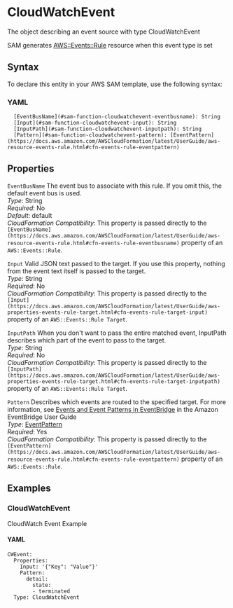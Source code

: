 # CloudWatchEvent<a name="sam-property-function-cloudwatchevent"></a>

The object describing an event source with type CloudWatchEvent

SAM generates [AWS::Events::Rule](https://docs.aws.amazon.com/AWSCloudFormation/latest/UserGuide/aws-resource-events-rule.html) resource when this event type is set

## Syntax<a name="sam-property-function-cloudwatchevent-syntax"></a>

To declare this entity in your AWS SAM template, use the following syntax:

### YAML<a name="sam-property-function-cloudwatchevent-syntax.yaml"></a>

```
  [EventBusName](#sam-function-cloudwatchevent-eventbusname): String
  [Input](#sam-function-cloudwatchevent-input): String
  [InputPath](#sam-function-cloudwatchevent-inputpath): String
  [Pattern](#sam-function-cloudwatchevent-pattern): [EventPattern](https://docs.aws.amazon.com/AWSCloudFormation/latest/UserGuide/aws-resource-events-rule.html#cfn-events-rule-eventpattern)
```

## Properties<a name="sam-property-function-cloudwatchevent-properties"></a>

 `EventBusName`   <a name="sam-function-cloudwatchevent-eventbusname"></a>
The event bus to associate with this rule\. If you omit this, the default event bus is used\.  
*Type*: String  
*Required*: No  
*Default*: default  
*CloudFormation Compatibility*: This property is passed directly to the `[EventBusName](https://docs.aws.amazon.com/AWSCloudFormation/latest/UserGuide/aws-resource-events-rule.html#cfn-events-rule-eventbusname)` property of an `AWS::Events::Rule`\.

 `Input`   <a name="sam-function-cloudwatchevent-input"></a>
Valid JSON text passed to the target\. If you use this property, nothing from the event text itself is passed to the target\.  
*Type*: String  
*Required*: No  
*CloudFormation Compatibility*: This property is passed directly to the `[Input](https://docs.aws.amazon.com/AWSCloudFormation/latest/UserGuide/aws-properties-events-rule-target.html#cfn-events-rule-target-input)` property of an `AWS::Events::Rule Target`\.

 `InputPath`   <a name="sam-function-cloudwatchevent-inputpath"></a>
When you don't want to pass the entire matched event, InputPath describes which part of the event to pass to the target\.  
*Type*: String  
*Required*: No  
*CloudFormation Compatibility*: This property is passed directly to the `[InputPath](https://docs.aws.amazon.com/AWSCloudFormation/latest/UserGuide/aws-properties-events-rule-target.html#cfn-events-rule-target-inputpath)` property of an `AWS::Events::Rule Target`\.

 `Pattern`   <a name="sam-function-cloudwatchevent-pattern"></a>
Describes which events are routed to the specified target\. For more information, see [Events and Event Patterns in EventBridge](https://docs.aws.amazon.com/eventbridge/latest/userguide/eventbridge-and-event-patterns.html) in the Amazon EventBridge User Guide  
*Type*: [EventPattern](https://docs.aws.amazon.com/AWSCloudFormation/latest/UserGuide/aws-resource-events-rule.html#cfn-events-rule-eventpattern)  
*Required*: Yes  
*CloudFormation Compatibility*: This property is passed directly to the `[EventPattern](https://docs.aws.amazon.com/AWSCloudFormation/latest/UserGuide/aws-resource-events-rule.html#cfn-events-rule-eventpattern)` property of an `AWS::Events::Rule`\.

## Examples<a name="sam-property-function-cloudwatchevent--examples"></a>

### CloudWatchEvent<a name="sam-property-function-cloudwatchevent--examples--cloudwatchevent"></a>

CloudWatch Event Example

#### YAML<a name="sam-property-function-cloudwatchevent--examples--cloudwatchevent--yaml"></a>

```
CWEvent:
  Properties:
    Input: '{"Key": "Value"}'
    Pattern:
      detail:
        state:
        - terminated
  Type: CloudWatchEvent
```